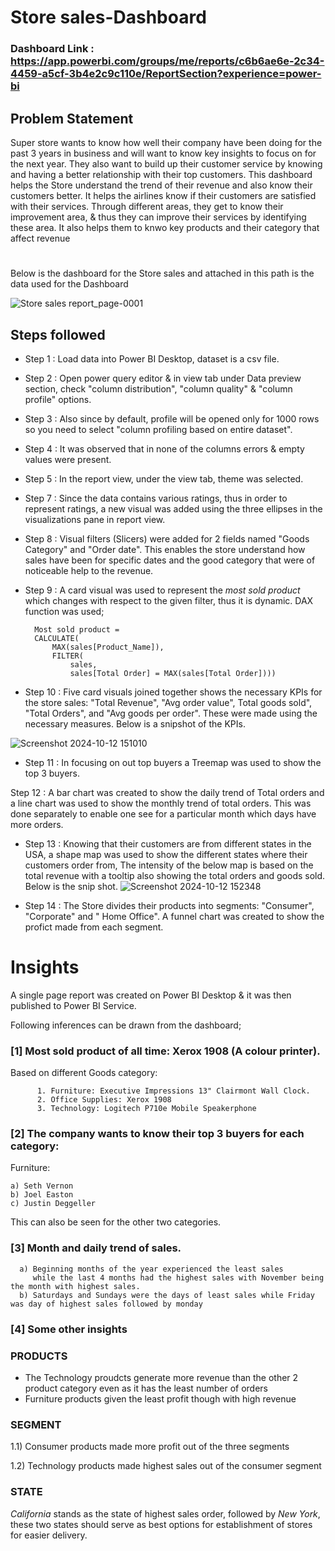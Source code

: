 # Store sales-Dashboard

### Dashboard Link : https://app.powerbi.com/groups/me/reports/c6b6ae6e-2c34-4459-a5cf-3b4e2c9c110e/ReportSection?experience=power-bi

## Problem Statement

Super store wants to know how well their company have been doing for the past 3 years in business and will want to know key insights to focus on for the next year. They also want to build up their customer service by knowing and having a better relationship with their top customers.
This dashboard helps the Store understand the trend of their revenue and also know their customers better. It helps the airlines know if their customers are satisfied with their services. Through different areas, they get to know their improvement area, & thus they can improve their services by identifying these area. It also helps them to knwo key products and their category that affect revenue

#
Below is the dashboard for the Store sales and attached in this path is the data used for the Dashboard

![Store sales report_page-0001](https://github.com/user-attachments/assets/2a073091-c40a-4036-9b28-75b45be799d9)
## Steps followed 

- Step 1 : Load data into Power BI Desktop, dataset is a csv file.
- Step 2 : Open power query editor & in view tab under Data preview section, check "column distribution", "column quality" & "column profile" options.
- Step 3 : Also since by default, profile will be opened only for 1000 rows so you need to select "column profiling based on entire dataset".
- Step 4 : It was observed that in none of the columns errors & empty values were present.
- Step 5 : In the report view, under the view tab, theme was selected.
- Step 7 : Since the data contains various ratings, thus in order to represent ratings, a new visual was added using the three ellipses in the visualizations pane in report view. 
- Step 8 : Visual filters (Slicers) were added for 2 fields named "Goods Category" and "Order date". This enables the store understand how sales have been for specific dates and the good category that were of noticeable help to the revenue.
- Step 9 : A card visual was used to represent the *most sold product* which changes with respect to the given filter, thus it is dynamic. DAX function was used;
        
        Most sold product = 
        CALCULATE(
            MAX(sales[Product_Name]),
            FILTER(
                sales,
                sales[Total Order] = MAX(sales[Total Order])))


- Step 10 : Five card visuals joined together shows the necessary KPIs for the store sales: "Total Revenue", "Avg order value", Total goods sold", "Total Orders", and "Avg goods per order". These were made using the necessary measures.
Below is a snipshot of the KPIs.

![Screenshot 2024-10-12 151010](https://github.com/user-attachments/assets/a667f878-6693-4404-9037-ad09fb3d4c5a)


- Step 11 : In focusing on out top buyers a Treemap was used to show the top 3 buyers.

Step 12 : A bar chart was created to show the daily trend of Total orders and a line chart was used to show the monthly trend of total orders. This was done separately to enable one see for a particular month which days have more orders.

- Step 13 : Knowing that their customers are from different states in the USA, a shape map was used to show the different states where their customers order from, The intensity of the below map is based on the total revenue with a tooltip also showing the total orders and goods sold.
Below is the snip shot.
![Screenshot 2024-10-12 152348](https://github.com/user-attachments/assets/52ba7c21-41de-400e-b948-553720f61e8c)

- Step 14 : The Store divides their products into segments: "Consumer", "Corporate" and " Home Office". A funnel chart was created to show the profict made from each segment.



# Insights

A single page report was created on Power BI Desktop & it was then published to Power BI Service.

Following inferences can be drawn from the dashboard;

### [1] Most sold product of all time: Xerox 1908 (A colour printer).

   Based on different Goods category:


          1. Furniture: Executive Impressions 13" Clairmont Wall Clock.
          2. Office Supplies: Xerox 1908
          3. Technology: Logitech P710e Mobile Speakerphone 
           
### [2] The company wants to know their top 3 buyers for each category:
   Furniture:

    a) Seth Vernon
    b) Joel Easton
    c) Justin Deggeller
  
  This can also be seen for the other two categories.

  
  ### [3] Month and daily trend of sales.
  
      a) Beginning months of the year experienced the least sales 
         while the last 4 months had the highest sales with November being the month with highest sales.
      b) Saturdays and Sundays were the days of least sales while Friday was day of highest sales followed by monday

 ### [4] Some other insights

 ### PRODUCTS
 - The Technology proudcts generate more revenue than the other 2 product category even as it has the least number of orders
 - Furniture products given the least profit though with high revenue
  
 ### SEGMENT
 
 1.1) Consumer products made more profit out of the three segments
 
 1.2) Technology products made highest sales out of the consumer segment

 ### STATE
 *California* stands as the state of highest sales order, followed by *New York*, these two states should serve as best options for establishment of stores for easier delivery.
 



